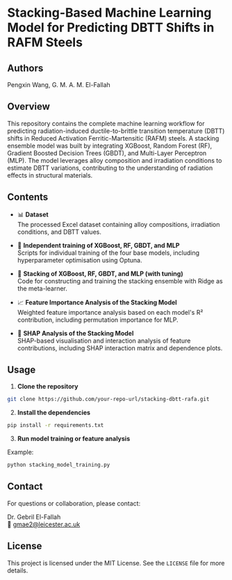 # Stacking-Based Machine Learning Model for Predicting DBTT Shifts in RAFM Steels

## Authors

Pengxin Wang, G. M. A. M. El-Fallah

## Overview

This repository contains the complete machine learning workflow for predicting radiation-induced ductile-to-brittle transition temperature (DBTT) shifts in Reduced Activation Ferritic-Martensitic (RAFM) steels. A stacking ensemble model was built by integrating XGBoost, Random Forest (RF), Gradient Boosted Decision Trees (GBDT), and Multi-Layer Perceptron (MLP). The model leverages alloy composition and irradiation conditions to estimate DBTT variations, contributing to the understanding of radiation effects in structural materials.

## Contents

- 📊 **Dataset**  
  The processed Excel dataset containing alloy compositions, irradiation conditions, and DBTT values.

- 🧠 **Independent training of XGBoost, RF, GBDT, and MLP**  
  Scripts for individual training of the four base models, including hyperparameter optimisation using Optuna.

- 🔀 **Stacking of XGBoost, RF, GBDT, and MLP (with tuning)**  
  Code for constructing and training the stacking ensemble with Ridge as the meta-learner.

- 📈 **Feature Importance Analysis of the Stacking Model**  
  Weighted feature importance analysis based on each model's R² contribution, including permutation importance for MLP.

- 🧩 **SHAP Analysis of the Stacking Model**  
  SHAP-based visualisation and interaction analysis of feature contributions, including SHAP interaction matrix and dependence plots.

## Usage

1. **Clone the repository**

```bash
git clone https://github.com/your-repo-url/stacking-dbtt-rafa.git
```

2. **Install the dependencies**

```bash
pip install -r requirements.txt
```

3. **Run model training or feature analysis**

Example:

```bash
python stacking_model_training.py
```

## Contact

For questions or collaboration, please contact:

Dr. Gebril El-Fallah  
📧 gmae2@leicester.ac.uk

## License

This project is licensed under the MIT License. See the `LICENSE` file for more details.

